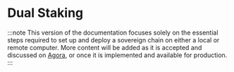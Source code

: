 # Dual Staking


:::note
This version of the documentation focuses solely on the essential steps required to set up and deploy a sovereign chain on either a local or remote computer.  More content will be added as it is accepted and discussed on [Agora](https://agora.multiversx.com/), or once it is implemented and available for production.
:::

